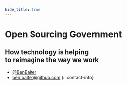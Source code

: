 ```yaml
---
hide_title: true
---
```


# Open Sourcing Government

## How technology is helping<br /> to reimagine the way we work

* [@BenBalter](http://twitter.com/benbalter)
* <a href="mailto:ben.balter@github.com">ben.balter@github.com</a>
{: .contact-info}